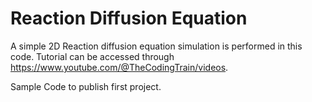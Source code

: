 # Reaction Diffusion Equation

A simple 2D Reaction diffusion equation simulation is performed in this code.
Tutorial can be accessed through https://www.youtube.com/@TheCodingTrain/videos.

Sample Code to publish first project.
